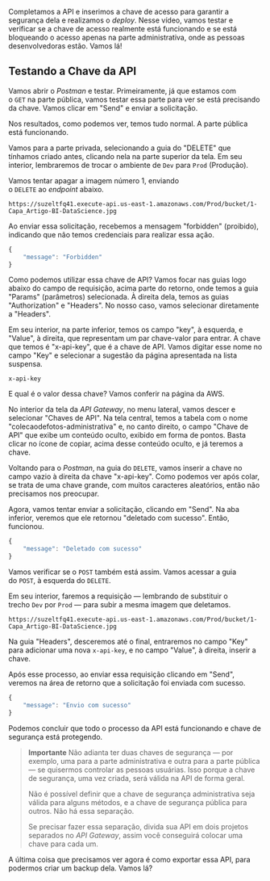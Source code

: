 Completamos a API e inserimos a chave de acesso para garantir a segurança dela e realizamos o _deploy_. Nesse vídeo, vamos testar e verificar se a chave de acesso realmente está funcionando e se está bloqueando o acesso apenas na parte administrativa, onde as pessoas desenvolvedoras estão. Vamos lá!

## Testando a Chave da API

Vamos abrir o _Postman_ e testar. Primeiramente, já que estamos com o `GET` na parte pública, vamos testar essa parte para ver se está precisando da chave. Vamos clicar em "Send" e enviar a solicitação.

Nos resultados, como podemos ver, temos tudo normal. A parte pública está funcionando.

Vamos para a parte privada, selecionando a guia do "DELETE" que tínhamos criado antes, clicando nela na parte superior da tela. Em seu interior, lembraremos de trocar o ambiente de `Dev` para `Prod` (Produção).

Vamos tentar apagar a imagem número 1, enviando o `DELETE` ao _endpoint_ abaixo.

```plaintext
https://suzeltfq41.execute-api.us-east-1.amazonaws.com/Prod/bucket/1-Capa_Artigo-BI-DataScience.jpg
```

Ao enviar essa solicitação, recebemos a mensagem "forbidden" (proibido), indicando que não temos credenciais para realizar essa ação.

```javascript
{
    "message": "Forbidden"
}
```

Como podemos utilizar essa chave de API? Vamos focar nas guias logo abaixo do campo de requisição, acima parte do retorno, onde temos a guia "Params" (parâmetros) selecionada. À direita dela, temos as guias "Authorization" e "Headers". No nosso caso, vamos selecionar diretamente a "Headers".

Em seu interior, na parte inferior, temos os campo "key", à esquerda, e "Value", à direita, que representam um par chave-valor para entrar. A chave que temos é "x-api-key", que é a chave de API. Vamos digitar esse nome no campo "Key" e selecionar a sugestão da página apresentada na lista suspensa.

```plaintext
x-api-key
```

E qual é o valor dessa chave? Vamos conferir na página da AWS.

No interior da tela da _API Gateway_, no menu lateral, vamos descer e selecionar "Chaves de API". Na tela central, temos a tabela com o nome "colecaodefotos-administrativa" e, no canto direito, o campo "Chave de API" que exibe um conteúdo oculto, exibido em forma de pontos. Basta clicar no ícone de copiar, acima desse conteúdo oculto, e já teremos a chave.

Voltando para o _Postman_, na guia do `DELETE`, vamos inserir a chave no campo vazio à direita da chave "x-api-key". Como podemos ver após colar, se trata de uma chave grande, com muitos caracteres aleatórios, então não precisamos nos preocupar.

Agora, vamos tentar enviar a solicitação, clicando em "Send". Na aba inferior, veremos que ele retornou "deletado com sucesso". Então, funcionou.

```javascript
{
    "message": "Deletado com sucesso"
}
```

Vamos verificar se o `POST` também está assim. Vamos acessar a guia do `POST`, à esquerda do `DELETE`.

Em seu interior, faremos a requisição — lembrando de substituir o trecho `Dev` por `Prod` — para subir a mesma imagem que deletamos.

```plaintext
https://suzeltfq41.execute-api.us-east-1.amazonaws.com/Prod/bucket/1-Capa_Artigo-BI-DataScience.jpg
```

Na guia "Headers", desceremos até o final, entraremos no campo "Key" para adicionar uma nova `x-api-key`, e no campo "Value", à direita, inserir a chave.

Após esse processo, ao enviar essa requisição clicando em "Send", veremos na área de retorno que a solicitação foi enviada com sucesso.

```javascript
{
    "message": "Envio com sucesso"
}
```

Podemos concluir que todo o processo da API está funcionando e chave de segurança está protegendo.

> **Importante** Não adianta ter duas chaves de segurança — por exemplo, uma para a parte administrativa e outra para a parte pública — se quisermos controlar as pessoas usuárias. Isso porque a chave de segurança, uma vez criada, será válida na API de forma geral.
> 
> Não é possível definir que a chave de segurança administrativa seja válida para alguns métodos, e a chave de segurança pública para outros. Não há essa separação.
> 
> Se precisar fazer essa separação, divida sua API em dois projetos separados no _API Gateway_, assim você conseguirá colocar uma chave para cada um.

A última coisa que precisamos ver agora é como exportar essa API, para podermos criar um backup dela. Vamos lá?